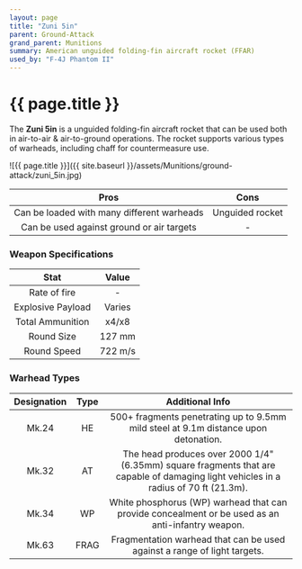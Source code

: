 ```yaml
---
layout: page
title: "Zuni 5in"
parent: Ground-Attack
grand_parent: Munitions
summary: American unguided folding-fin aircraft rocket (FFAR)
used_by: "F-4J Phantom II"
---
```


# {{ page.title }}

The **Zuni 5in** is a unguided folding-fin aircraft rocket that can be used both in air-to-air & air-to-ground operations. The rocket supports various types of warheads, including chaff for countermeasure use.

![{{ page.title }}]({{ site.baseurl }}/assets/Munitions/ground-attack/zuni_5in.jpg)

| Pros | Cons |
| :---: | :---: |
| Can be loaded with many different warheads | Unguided rocket |
| Can be used against ground or air targets | - |

### Weapon Specifications

| Stat | Value |
|:-----:|:-----:|
| Rate of fire | - |
| Explosive Payload | Varies |
| Total Ammunition | x4/x8 |
| Round Size | 127 mm  |
| Round Speed | 722 m/s |

### Warhead Types

| Designation | Type | Additional Info |
| :--------: | :----: | :------------: |
| Mk.24 | HE | 500+ fragments penetrating up to 9.5mm mild steel at 9.1m distance upon detonation. |
| Mk.32 | AT | The head produces over 2000 1/4" (6.35mm) square fragments that are capable of damaging light vehicles in a radius of 70 ft (21.3m). |
| Mk.34 | WP | White phosphorus (WP) warhead that can provide concealment or be used as an anti-infantry weapon. |
| Mk.63 | FRAG | Fragmentation warhead that can be used against a range of light targets. |